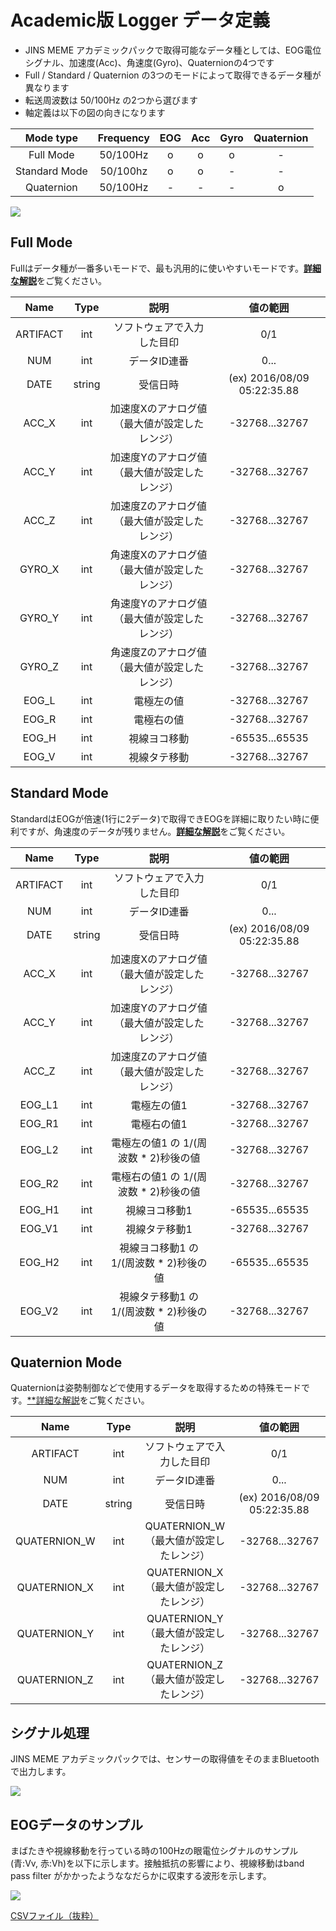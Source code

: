 # Academic版 Logger データ定義<Badge type="danger" text="アカデミック版" />

- JINS MEME アカデミックパックで取得可能なデータ種としては、EOG電位シグナル、加速度(Acc)、角速度(Gyro)、Quaternionの4つです
- Full / Standard / Quaternion の3つのモードによって取得できるデータ種が異なります
- 転送周波数は 50/100Hz の2つから選びます
- 軸定義は以下の図の向きになります

| Mode type | Frequency | EOG | Acc | Gyro | Quaternion |
|:---:|:---:|:---:|:---:|:---:|:---:|
| Full Mode | 50/100Hz | o | o | o | - |
| Standard Mode | 50/100hz | o | o | - | - |
| Quaternion | 50/100Hz | - | - | - | o |

![](/images/axisdef.png)

## Full Mode

Fullはデータ種が一番多いモードで、最も汎用的に使いやすいモードです。[**詳細な解説**](/pdf/sample_full.pdf)をご覧ください。

| Name | Type | 説明 | 値の範囲 |
|:---:|:---:|:---:|:---:|
| ARTIFACT | int | ソフトウェアで入力した目印 | 0/1 |
| NUM | int | データID連番 | 0... |
| DATE | string | 受信日時 | (ex) 2016/08/09 05:22:35.88 |
| ACC_X | int | 加速度Xのアナログ値（最大値が設定したレンジ） | -32768...32767 |
| ACC_Y | int | 加速度Yのアナログ値（最大値が設定したレンジ） | -32768...32767 |
| ACC_Z | int | 加速度Zのアナログ値（最大値が設定したレンジ） | -32768...32767 |
| GYRO_X | int | 角速度Xのアナログ値（最大値が設定したレンジ） | -32768...32767 |
| GYRO_Y | int | 角速度Yのアナログ値（最大値が設定したレンジ） | -32768...32767 |
| GYRO_Z | int | 角速度Zのアナログ値（最大値が設定したレンジ） | -32768...32767 |
| EOG_L | int | 電極左の値 | -32768...32767 |
| EOG_R | int | 電極右の値 | -32768...32767 |
| EOG_H | int | 視線ヨコ移動 | -65535...65535 |
| EOG_V | int | 視線タテ移動 | -32768...32767 |

## Standard Mode

StandardはEOGが倍速(1行に2データ)で取得できEOGを詳細に取りたい時に便利ですが、角速度のデータが残りません。[**詳細な解説**](/assets/pdf/sample_standard.pdf)をご覧ください。

| Name | Type | 説明 | 値の範囲 |
|:---:|:---:|:---:|:---:|
| ARTIFACT | int | ソフトウェアで入力した目印 | 0/1 |
| NUM | int | データID連番 | 0... |
| DATE | string | 受信日時 | (ex) 2016/08/09 05:22:35.88 |
| ACC_X | int | 加速度Xのアナログ値（最大値が設定したレンジ） | -32768...32767 |
| ACC_Y | int | 加速度Yのアナログ値（最大値が設定したレンジ） | -32768...32767 |
| ACC_Z | int | 加速度Zのアナログ値（最大値が設定したレンジ） | -32768...32767 |
| EOG_L1 | int | 電極左の値1 | -32768...32767 |
| EOG_R1 | int | 電極右の値1 | -32768...32767 |
| EOG_L2 | int | 電極左の値1 の 1/(周波数 * 2)秒後の値 | -32768...32767 |
| EOG_R2 | int | 電極右の値1 の 1/(周波数 * 2)秒後の値 | -32768...32767 |
| EOG_H1 | int | 視線ヨコ移動1 | -65535...65535 |
| EOG_V1 | int | 視線タテ移動1 | -32768...32767 |
| EOG_H2 | int | 視線ヨコ移動1 の 1/(周波数 * 2)秒後の値 | -65535...65535 |
| EOG_V2 | int | 視線タテ移動1 の 1/(周波数 * 2)秒後の値 | -32768...32767 |

## Quaternion Mode

Quaternionは姿勢制御などで使用するデータを取得するための特殊モードです。[**詳細な解説](/assets/pdf/sample_quaternion.pdf)をご覧ください。

| Name | Type | 説明 | 値の範囲 |
|:---:|:---:|:---:|:---:|
| ARTIFACT | int | ソフトウェアで入力した目印 | 0/1 |
| NUM | int | データID連番 | 0... |
| DATE | string | 受信日時 | (ex) 2016/08/09 05:22:35.88 |
| QUATERNION_W | int | QUATERNION_W（最大値が設定したレンジ） | -32768...32767 |
| QUATERNION_X | int | QUATERNION_X（最大値が設定したレンジ） | -32768...32767 |
| QUATERNION_Y | int | QUATERNION_Y（最大値が設定したレンジ） | -32768...32767 |
| QUATERNION_Z | int | QUATERNION_Z（最大値が設定したレンジ） | -32768...32767 |

## シグナル処理

JINS MEME アカデミックパックでは、センサーの取得値をそのままBluetoothで出力します。

![](/images/structure.png)

## EOGデータのサンプル

まばたきや視線移動を行っている時の100Hzの眼電位シグナルのサンプル(青:Vv, 赤:Vh)を以下に示します。接触抵抗の影響により、視線移動はband pass filter がかかったようななだらかに収束する波形を示します。

![](/images/vvvh_signal.png)

[CSVファイル（抜粋）](/data/eog_std_signal2.csv)